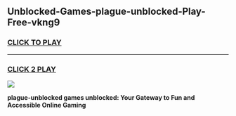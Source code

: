 
## Unblocked-Games-plague-unblocked-Play-Free-vkng9
<h3>
<a href="https://premium76.site?title=plague-unblocked&ref=18A1">CLICK TO PLAY</a></h3>
<hr>

<h3>
<a href="https://premium76.site?title=plague-unblocked&ref=18A1">CLICK 2 PLAY</a>
  
</h3>

<a href="https://premium76.site?title=plague-unblocked&ref=18A1"><img src="https://clearcache.store/games.png"></a>


**plague-unblocked games unblocked: Your Gateway to Fun and Accessible Online Gaming**
